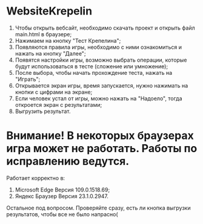 # WebsiteKrepelin
1. Чтобы открыть вебсайт, необходимо скачать проект и открыть файл main.html в браузере;
2. Нажимаем на кнопку "Тест Крепелина";
3. Появляются правила игры, необходимо с ними ознакомиться и нажать на кнопку "Далее";
4. Появятся настройки игры, возможно выбрать операции, которые будут использоваться в тесте (сложение или умножение);
5. После выбора, чтобы начать прохождение теста, нажать на "Играть";
6. Открывается экран игры, время запускается, нужно нажимать на кнопки с цифрами на экране;
7. Если человек устал от игры, можно нажать на "Надоело", тогда откроется экран с результатами;
8. Выгрузить результат.

# Внимание! В некоторых браузерах игра может не работать. Работы по исправлению ведутся.
Работает корректно в:
1. Microsoft Edge Версия 109.0.1518.69;
2. Яндекс Браузер Версия 23.1.0.2947.

Остальное под вопросом.
Проверяйте сразу, есть ли кнопка выгрузки результатов, чтобы все не было напрасно(
